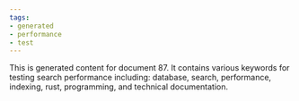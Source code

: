 ```yaml
---
tags:
- generated
- performance
- test
---
```

This is generated content for document 87. It contains various keywords for testing search performance including: database, search, performance, indexing, rust, programming, and technical documentation.